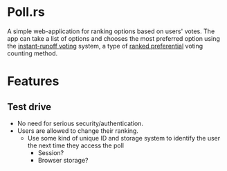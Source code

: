 # Poll.rs

A simple web-application for ranking options based on users' votes. The app 
can take a list of options and chooses the most preferred option using the
[instant-runoff voting] system, a type of [ranked preferential] voting counting
method.

[instant-runoff voting]: https://en.wikipedia.org/wiki/Instant-runoff_voting
[ranked preferential]: https://en.wikipedia.org/wiki/Ranked_voting

# Features

## Test drive

- No need for serious security/authentication.
- Users are allowed to change their ranking.
	- Use some kind of unique ID and storage system to identify the user the 
	next time they access the poll
		- Session?
		- Browser storage?
